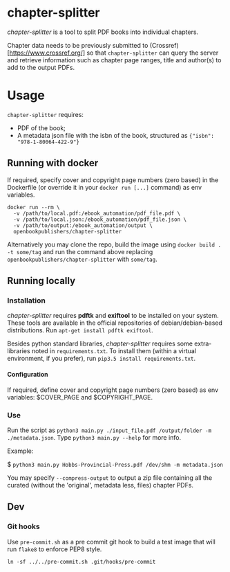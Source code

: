 # chapter-splitter
*chapter-splitter* is a tool to split PDF books into individual chapters.

Chapter data needs to be previously submitted to (Crossref)[https://www.crossref.org/] so that `chapter-splitter` can query the server and retrieve information such as chapter page ranges, title and author(s) to add to the output PDFs.

# Usage

`chapter-splitter` requires:

 - PDF of the book;
 - A metadata json file with the isbn of the book, structured as `{"isbn": "978-1-80064-422-9"}`

## Running with docker
If required, specify cover and copyright page numbers (zero based) in the Dockerfile (or override it in your `docker run [...]` command) as env variables.

```
docker run --rm \
  -v /path/to/local.pdf:/ebook_automation/pdf_file.pdf \
  -v /path/to/local.json:/ebook_automation/pdf_file.json \
  -v /path/to/output:/ebook_automation/output \
  openbookpublishers/chapter-splitter
```

Alternatively you may clone the repo, build the image using `docker build . -t some/tag` and run the command above replacing `openbookpublishers/chapter-splitter` with `some/tag`.

## Running locally
### Installation
*chapter-splitter* requires **pdftk** and **exiftool** to be installed on your system. These tools are available  in the official repositories of debian/debian-based distributions.
Run `apt-get install pdftk exiftool`.

Besides python standard libraries, *chapter-splitter* requires some extra-libraries noted in `requirements.txt`. To install them (within a virtual environment, if you prefer), run `pip3.5 install requirements.txt`.

#### Configuration
If required, define cover and copyright page numbers (zero based) as env variables: $COVER_PAGE and $COPYRIGHT_PAGE.

### Use
Run the script as `python3 main.py ./input_file.pdf /output/folder -m ./metadata.json`. Type `python3 main.py --help` for more info.

Example:

$ `python3 main.py Hobbs-Provincial-Press.pdf /dev/shm -m metadata.json`

You may specify `--compress-output` to output a zip file containing all the curated (without the 'original', metadata less, files) chapter PDFs.

## Dev
### Git hooks
Use `pre-commit.sh` as a pre commit git hook to build a test image that will run `flake8` to enforce PEP8 style.

```
ln -sf ../../pre-commit.sh .git/hooks/pre-commit
```
